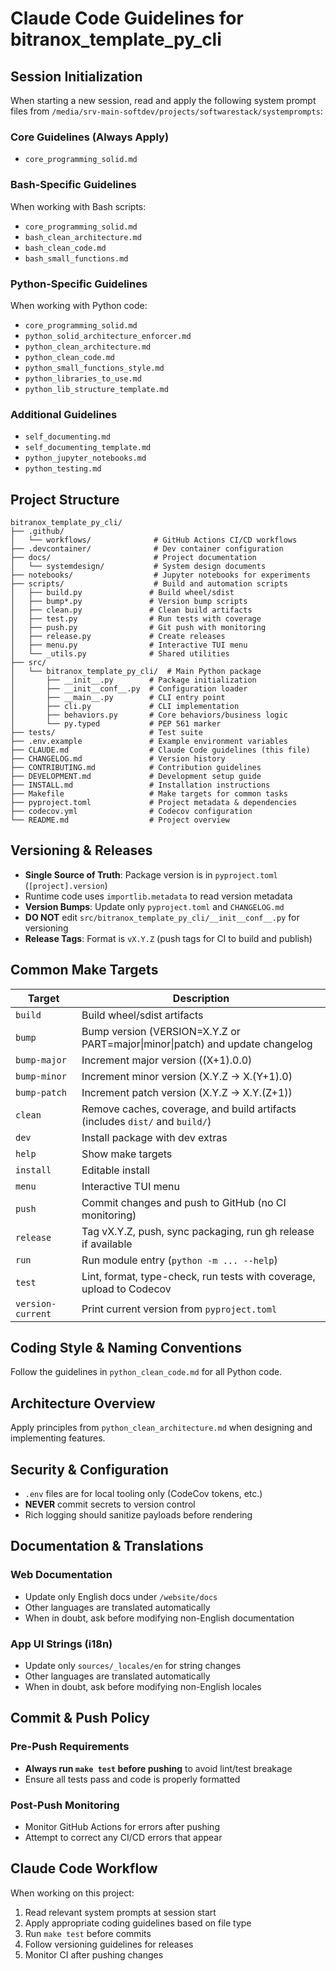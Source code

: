 # Claude Code Guidelines for bitranox_template_py_cli

## Session Initialization

When starting a new session, read and apply the following system prompt files from `/media/srv-main-softdev/projects/softwarestack/systemprompts`:

### Core Guidelines (Always Apply)
- `core_programming_solid.md`

### Bash-Specific Guidelines
When working with Bash scripts:
- `core_programming_solid.md`
- `bash_clean_architecture.md`
- `bash_clean_code.md`
- `bash_small_functions.md`

### Python-Specific Guidelines
When working with Python code:
- `core_programming_solid.md`
- `python_solid_architecture_enforcer.md`
- `python_clean_architecture.md`
- `python_clean_code.md`
- `python_small_functions_style.md`
- `python_libraries_to_use.md`
- `python_lib_structure_template.md`

### Additional Guidelines
- `self_documenting.md`
- `self_documenting_template.md`
- `python_jupyter_notebooks.md`
- `python_testing.md`

## Project Structure

```
bitranox_template_py_cli/
├── .github/
│   └── workflows/              # GitHub Actions CI/CD workflows
├── .devcontainer/              # Dev container configuration
├── docs/                       # Project documentation
│   └── systemdesign/           # System design documents
├── notebooks/                  # Jupyter notebooks for experiments
├── scripts/                    # Build and automation scripts
│   ├── build.py               # Build wheel/sdist
│   ├── bump*.py               # Version bump scripts
│   ├── clean.py               # Clean build artifacts
│   ├── test.py                # Run tests with coverage
│   ├── push.py                # Git push with monitoring
│   ├── release.py             # Create releases
│   ├── menu.py                # Interactive TUI menu
│   └── _utils.py              # Shared utilities
├── src/
│   └── bitranox_template_py_cli/  # Main Python package
│       ├── __init__.py        # Package initialization
│       ├── __init__conf__.py  # Configuration loader
│       ├── __main__.py        # CLI entry point
│       ├── cli.py             # CLI implementation
│       ├── behaviors.py       # Core behaviors/business logic
│       └── py.typed           # PEP 561 marker
├── tests/                     # Test suite
├── .env.example               # Example environment variables
├── CLAUDE.md                  # Claude Code guidelines (this file)
├── CHANGELOG.md               # Version history
├── CONTRIBUTING.md            # Contribution guidelines
├── DEVELOPMENT.md             # Development setup guide
├── INSTALL.md                 # Installation instructions
├── Makefile                   # Make targets for common tasks
├── pyproject.toml             # Project metadata & dependencies
├── codecov.yml                # Codecov configuration
└── README.md                  # Project overview
```

## Versioning & Releases

- **Single Source of Truth**: Package version is in `pyproject.toml` (`[project].version`)
- Runtime code uses `importlib.metadata` to read version metadata
- **Version Bumps**: Update only `pyproject.toml` and `CHANGELOG.md`
- **DO NOT** edit `src/bitranox_template_py_cli/__init__conf__.py` for versioning
- **Release Tags**: Format is `vX.Y.Z` (push tags for CI to build and publish)

## Common Make Targets

| Target            | Description                                                                     |
|-------------------|---------------------------------------------------------------------------------|
| `build`           | Build wheel/sdist artifacts                                                     |
| `bump`            | Bump version (VERSION=X.Y.Z or PART=major\|minor\|patch) and update changelog  |
| `bump-major`      | Increment major version ((X+1).0.0)                                            |
| `bump-minor`      | Increment minor version (X.Y.Z → X.(Y+1).0)                                    |
| `bump-patch`      | Increment patch version (X.Y.Z → X.Y.(Z+1))                                    |
| `clean`           | Remove caches, coverage, and build artifacts (includes `dist/` and `build/`)   |
| `dev`             | Install package with dev extras                                                |
| `help`            | Show make targets                                                              |
| `install`         | Editable install                                                               |
| `menu`            | Interactive TUI menu                                                           |
| `push`            | Commit changes and push to GitHub (no CI monitoring)                           |
| `release`         | Tag vX.Y.Z, push, sync packaging, run gh release if available                  |
| `run`             | Run module entry (`python -m ... --help`)                                      |
| `test`            | Lint, format, type-check, run tests with coverage, upload to Codecov           |
| `version-current` | Print current version from `pyproject.toml`                                    |

## Coding Style & Naming Conventions

Follow the guidelines in `python_clean_code.md` for all Python code.

## Architecture Overview

Apply principles from `python_clean_architecture.md` when designing and implementing features.

## Security & Configuration

- `.env` files are for local tooling only (CodeCov tokens, etc.)
- **NEVER** commit secrets to version control
- Rich logging should sanitize payloads before rendering

## Documentation & Translations

### Web Documentation
- Update only English docs under `/website/docs`
- Other languages are translated automatically
- When in doubt, ask before modifying non-English documentation

### App UI Strings (i18n)
- Update only `sources/_locales/en` for string changes
- Other languages are translated automatically
- When in doubt, ask before modifying non-English locales

## Commit & Push Policy

### Pre-Push Requirements
- **Always run `make test` before pushing** to avoid lint/test breakage
- Ensure all tests pass and code is properly formatted

### Post-Push Monitoring
- Monitor GitHub Actions for errors after pushing
- Attempt to correct any CI/CD errors that appear

## Claude Code Workflow

When working on this project:
1. Read relevant system prompts at session start
2. Apply appropriate coding guidelines based on file type
3. Run `make test` before commits
4. Follow versioning guidelines for releases
5. Monitor CI after pushing changes
